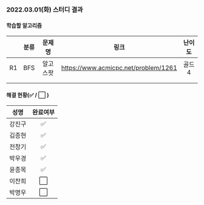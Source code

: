 ### 2022.03.01(화) 스터디 결과

#### 학습할 알고리즘

|      | 분류 |  문제명  |                 링크                 | 난이도 |
| :--: | :--: | :------: | :----------------------------------: | :----: |
|  R1  | BFS  | 알고스팟 | https://www.acmicpc.net/problem/1261 | 골드4  |
|      |      |          |                                      |        |
|      |      |          |                                      |        |

#### 해결 현황(:white_check_mark: / :white_large_square:  )

|  성명  |       완료여부       |
| :----: | :------------------: |
| 강진구 | :white_check_mark: |
| 김종현 | :white_check_mark: |
| 전창기 |  :white_check_mark:  |
| 박우경 |  :white_check_mark:  |
| 윤종목 | :white_check_mark: |
| 이찬희 | :white_large_square: |
| 박명우 | :white_large_square: |
